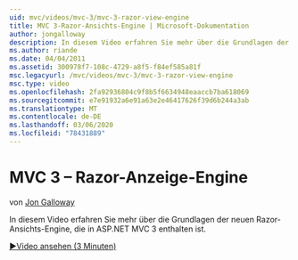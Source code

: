```yaml
---
uid: mvc/videos/mvc-3/mvc-3-razor-view-engine
title: MVC 3-Razor-Ansichts-Engine | Microsoft-Dokumentation
author: jongalloway
description: In diesem Video erfahren Sie mehr über die Grundlagen der neuen Razor-Ansichts-Engine, die in ASP.NET MVC 3 enthalten ist.
ms.author: riande
ms.date: 04/04/2011
ms.assetid: 300978f7-108c-4729-a8f5-f84ef585a81f
msc.legacyurl: /mvc/videos/mvc-3/mvc-3-razor-view-engine
msc.type: video
ms.openlocfilehash: 2fa92936804c9f8b5f6634948eaaccb7ba618069
ms.sourcegitcommit: e7e91932a6e91a63e2e46417626f39d6b244a3ab
ms.translationtype: MT
ms.contentlocale: de-DE
ms.lasthandoff: 03/06/2020
ms.locfileid: "78431889"
---
```

# <a name="mvc-3---razor-view-engine"></a>MVC 3 – Razor-Anzeige-Engine

von [Jon Galloway](https://github.com/jongalloway)

In diesem Video erfahren Sie mehr über die Grundlagen der neuen Razor-Ansichts-Engine, die in ASP.NET MVC 3 enthalten ist.

[&#9654;Video ansehen (3 Minuten)](https://channel9.msdn.com/Blogs/ASP-NET-Site-Videos/mvc-3-razor-view-engine)
